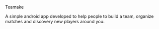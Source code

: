 Teamake

A simple android app developed to help people to build a team, organize matches and discovery new players around you.
